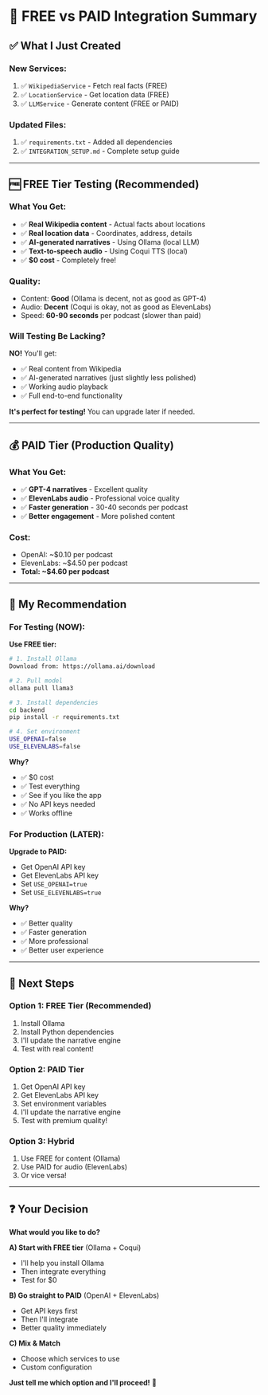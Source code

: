 # 🎯 FREE vs PAID Integration Summary

## ✅ What I Just Created

### **New Services:**
1. ✅ `WikipediaService` - Fetch real facts (FREE)
2. ✅ `LocationService` - Get location data (FREE)
3. ✅ `LLMService` - Generate content (FREE or PAID)

### **Updated Files:**
1. ✅ `requirements.txt` - Added all dependencies
2. ✅ `INTEGRATION_SETUP.md` - Complete setup guide

---

## 🆓 FREE Tier Testing (Recommended)

### **What You Get:**
- ✅ **Real Wikipedia content** - Actual facts about locations
- ✅ **Real location data** - Coordinates, address, details
- ✅ **AI-generated narratives** - Using Ollama (local LLM)
- ✅ **Text-to-speech audio** - Using Coqui TTS (local)
- ✅ **$0 cost** - Completely free!

### **Quality:**
- Content: **Good** (Ollama is decent, not as good as GPT-4)
- Audio: **Decent** (Coqui is okay, not as good as ElevenLabs)
- Speed: **60-90 seconds** per podcast (slower than paid)

### **Will Testing Be Lacking?**
**NO!** You'll get:
- ✅ Real content from Wikipedia
- ✅ AI-generated narratives (just slightly less polished)
- ✅ Working audio playback
- ✅ Full end-to-end functionality

**It's perfect for testing!** You can upgrade later if needed.

---

## 💰 PAID Tier (Production Quality)

### **What You Get:**
- ✅ **GPT-4 narratives** - Excellent quality
- ✅ **ElevenLabs audio** - Professional voice quality
- ✅ **Faster generation** - 30-40 seconds per podcast
- ✅ **Better engagement** - More polished content

### **Cost:**
- OpenAI: ~$0.10 per podcast
- ElevenLabs: ~$4.50 per podcast
- **Total: ~$4.60 per podcast**

---

## 🎯 My Recommendation

### **For Testing (NOW):**
**Use FREE tier:**
```bash
# 1. Install Ollama
Download from: https://ollama.ai/download

# 2. Pull model
ollama pull llama3

# 3. Install dependencies
cd backend
pip install -r requirements.txt

# 4. Set environment
USE_OPENAI=false
USE_ELEVENLABS=false
```

**Why?**
- ✅ $0 cost
- ✅ Test everything
- ✅ See if you like the app
- ✅ No API keys needed
- ✅ Works offline

### **For Production (LATER):**
**Upgrade to PAID:**
- Get OpenAI API key
- Get ElevenLabs API key
- Set `USE_OPENAI=true`
- Set `USE_ELEVENLABS=true`

**Why?**
- ✅ Better quality
- ✅ Faster generation
- ✅ More professional
- ✅ Better user experience

---

## 🚀 Next Steps

### **Option 1: FREE Tier (Recommended)**
1. Install Ollama
2. Install Python dependencies
3. I'll update the narrative engine
4. Test with real content!

### **Option 2: PAID Tier**
1. Get OpenAI API key
2. Get ElevenLabs API key
3. Set environment variables
4. I'll update the narrative engine
5. Test with premium quality!

### **Option 3: Hybrid**
1. Use FREE for content (Ollama)
2. Use PAID for audio (ElevenLabs)
3. Or vice versa!

---

## ❓ Your Decision

**What would you like to do?**

**A) Start with FREE tier** (Ollama + Coqui)
- I'll help you install Ollama
- Then integrate everything
- Test for $0

**B) Go straight to PAID** (OpenAI + ElevenLabs)
- Get API keys first
- Then I'll integrate
- Better quality immediately

**C) Mix & Match**
- Choose which services to use
- Custom configuration

**Just tell me which option and I'll proceed!** 🚀
